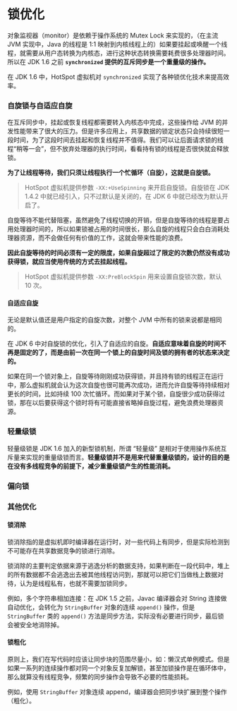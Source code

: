 # 锁优化

对象监视器（monitor）是依赖于操作系统的 Mutex Lock 来实现的，（在主流 JVM 实现中，Java 的线程是 1:1 映射到内核线程上的）如果要挂起或唤醒一个线程，就需要从用户态转换为内核态，进行这种状态转换需要耗费很多处理器时间。所以在 JDK 1.6 之前 **`synchronized` 提供的互斥同步是一个重量级的操作。**

在 JDK 1.6 中，HotSpot 虚拟机对 `synchronized` 实现了各种锁优化技术来提高效率。


### 自旋锁与自适应自旋

在互斥同步中，挂起或恢复线程都需要转入内核态中完成，这些操作给 JVM 的并发性能带来了很大的压力。但是许多应用上，共享数据的锁定状态只会持续很短一段时间，为了这段时间去挂起和恢复线程并不值得。我们可以让后面请求锁的线程“稍等一会”，但不放弃处理器的执行时间，看看持有锁的线程是否很快就会释放锁。

**为了让线程等待，我们只须让线程执行一个忙循环（自旋），这就是自旋锁。**

> HotSpot 虚拟机提供参数 `-XX:+UseSpinning` 来开启自旋锁。自旋锁在 JDK 1.4.2 中就已经引入，只不过默认是关闭的，在 JDK 6 中就已经改为默认开启了。

自旋等待不能代替阻塞，虽然避免了线程切换的开销，但是自旋等待的线程是要占用处理器时间的，所以如果锁被占用的时间很长，那么自旋的线程只会白白消耗处理器资源，而不会做任何有价值的工作，这就会带来性能的浪费。

**因此自旋等待的时间必须有一定的限度，如果自旋超过了限定的次数仍然没有成功获得锁，就应当使用传统的方式去挂起线程。**

> HotSpot 虚拟机提供参数 `-XX:PreBlockSpin` 用来设置自旋锁次数，默认 10 次。

#### 自适应自旋
无论是默认值还是用户指定的自旋次数，对整个 JVM 中所有的锁来说都是相同的。

在 JDK 6 中对自旋锁的优化，引入了自适应的自旋。**自适应意味着自旋的时间不再是固定的了，而是由前一次在同一个锁上的自旋时间及锁的拥有者的状态来决定的。**

如果在同一个锁对象上，自旋等待刚刚成功获得锁，并且持有锁的线程正在运行中，那么虚拟机就会认为这次自旋也很可能再次成功，进而允许自旋等待持续相对更长的时间，比如持续 100 次忙循环。而如果对于某个锁，自旋很少成功获得过锁，那在以后要获得这个锁时将有可能直接省略掉自旋过程，避免浪费处理器资源。


### 轻量级锁

轻量级锁是 JDK 1.6 加入的新型锁机制，所谓 “轻量级” 是相对于使用操作系统互斥量来实现的重量级锁而言。**轻量级锁并不是用来代替重量级锁的，设计的目的是在没有多线程竞争的前提下，减少重量级锁产生的性能消耗。**




### 偏向锁






### 其他优化

#### 锁消除
锁消除指的是虚拟机即时编译器在运行时，对一些代码上有同步，但是实际检测到不可能存在共享数据竞争的锁进行消除。

锁消除的主要判定依据来源于逃逸分析的数据支持，如果判断在一段代码中，堆上的所有数据都不会逃逸出去被其他线程访问到，那就可以把它们当做栈上数据对待，认为是线程私有，也就不需要加锁同步。

例如，多个字符串相加连接：在 JDK 1.5 之前，Javac 编译器会对 String 连接做自动优化，会转化为 `StringBuffer` 对象的连续 `append()` 操作，但是 `StringBuffer` 类的 `append()` 方法是同步方法，实际没有必要进行同步，最后锁会被安全地消除掉。

#### 锁粗化
原则上，我们在写代码时应该让同步块的范围尽量小，如：懒汉式单例模式。但是如果一系列的连续操作都对同一个对象反复加解锁，甚至加锁操作是在循环体中，那么就算没有线程竞争，频繁的同步操作会导致不必要的性能损耗。

例如，使用 `StringBuffer` 对象连续 append，编译器会把同步块扩展到整个操作（粗化）。